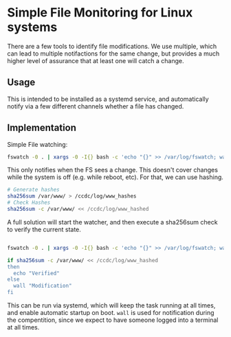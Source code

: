 # Simple File Monitoring for Linux systems

There are a few tools to identify file modifications. We use multiple, which can
lead to multiple notifactions for the same change, but provides a much higher
level of assurance that at least one will catch a change.

## Usage

This is intended to be installed as a systemd service, and automatically notify
via a few different channels whether a file has changed.

## Implementation

Simple File watching:

```bash
fswatch -0 . | xargs -0 -I{} bash -c 'echo "{}" >> /var/log/fswatch; wall "Modification"'
```

This only notifies when the FS sees a change. This doesn't cover changes while
the system is off (e.g. while reboot, etc). For that, we can use hashing.

```bash
# Generate hashes
sha256sum /var/www/ > /ccdc/log/www_hashes
# Check Hashes
sha256sum -c /var/www/ << /ccdc/log/www_hashed
```

A full solution will start the watcher, and then execute a sha256sum check to
verify the current state.

```bash

fswatch -0 . | xargs -0 -I{} bash -c 'echo "{}" >> /var/log/fswatch; wall "Modification"' &

if sha256sum -c /var/www/ << /ccdc/log/www_hashed
then
  echo "Verified"
else
  wall "Modification"
fi

```

This can be run via systemd, which will keep the task running at all times, and
enable automatic startup on boot. `wall` is used for notification during the
compentition, since we expect to have someone logged into a terminal at all
times.
